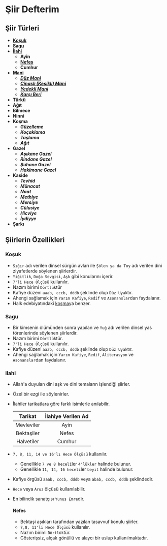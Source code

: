 # Şiir Defterim

## Şiir Türleri

- [**Koşuk**](#koşuk)
- [**Sagu**](#sagu)
- [**İlahi**](#ilahi)
    - **Ayin**
    - [**Nefes**](#nefes)
    - **Cumhur**
- [**Mani**](#mani)
    - [***Düz Mani***](#düz-mani)
    - [***Cinaslı (Kesikli) Mani***](#cinaslı-(kesikli)-mani)
    - [***Yedekli Mani***](#yedekli-mani)
    - [***Karşı Beri***](#karşı-beri)
- **Türkü**
- **Ağıt**
- **Bilmece**
- **Ninni**
- **Koşma**
    - ***Güzelleme***
    - ***Koçaklama***
    - ***Taşlama***
    - ***Ağıt***
- **Gazel**
    - ***Aşıkane Gazel***
    - ***Rindane Gazel***
    - ***Şuhane Gazel***
    - ***Hakimane Gazel***
- **Kaside**
    - ***Tevhid***
    - ***Münacat***
    - ***Naat***
    - ***Methiye***
    - ***Mersiye***
    - ***Cülusiye***
    - ***Hicviye***
    - ***İydiyye***
- **Şarkı**


## Şiirlerin Özellikleri

### Koşuk 
- ``Sığır`` adı verilen dinsel sürgün avları ile ``Şölen ya da Toy`` adı verilen dini ziyafetlerde söylenen şiirlerdir.
- ``Yiğitlik``, ``Doğa Sevgisi``, ``Aşk`` gibi konularını içerir.
- ``7'li Hece Ölçüsü`` kullanılır.
- Nazım birimi ``Dörtlük``tür
- Kafiye düzeni ``aaab, cccb, dddb`` şeklinde olup ``Düz Uyak``tır. 
- Ahengi sağlamak için ``Yarım Kafiye``, ``Redif`` ve ``Asonanslar``dan faydalanır.
- Halk edebiyatındaki [koşma](#koşma)ya benzer.

### Sagu
- Bir kimsenin ölümünden sonra yapılan ve ``Yuğ`` adı verilen dinsel yas törenlerinde söylenen şiirlerdir.
- Nazım birimi ``Dörtlük``tür.
- ``7'li Hece Ölçüsü`` kullanılır.
- Kafiye düzeni ``aaab, cccb, dddb`` şeklinde olup ``Düz Uyak``tır. 
- Ahengi sağlamak için ``Yarım Kafiye``, ``Redif``, ``Aliterasyon`` ve ``Asonanslar``dan faydalanır.

### ilahi
- Allah'a duyulan dini aşk ve dini temaların işlendiği şiirler.
- Özel bir ezgi ile söylenirler.
- İlahiler tarikatlara göre farklı isimlerle anılabilir.

    | Tarikat    	| İlahiye Verilen Ad 	|
    | :-----------: | :-------------------: |
    | Mevleviler 	| Ayin               	|
    | Bektaşiler 	| Nefes              	|
    | Halvetiler 	| Cumhur             	|

- ``7, 8, 11, 14 ve 16'lı Hece Ölçüsü`` kullanılır.
    - Genellikle ``7 ve 8 heceli``ler ``4'lükler`` halinde bulunur.
    - Genellikle ``11, 14, 16 heceli``ler ``beyit`` halinde bulunur.
- Kafiye örgüsü ``aaab, cccb, dddb`` veya ``abab, cccb, dddb`` şeklindedir.
- ``Hece`` veya ``Aruz`` ölçüsü kullanılabilir.
- En bilindik sanatçısı ``Yunus Emre``dir.

    #### Nefes
    - Bektaşi aşıkları tarafından yazılan tasavvuf konulu şiirler.
    - ``7,8, 11'li Hece Ölçüsü`` kullanılır.
    - Nazım birimi ``Dörtlük``tür.
    - Gösterişsiz, alçak gönüllü ve alaycı bir uslup kullanılmaktadır.

